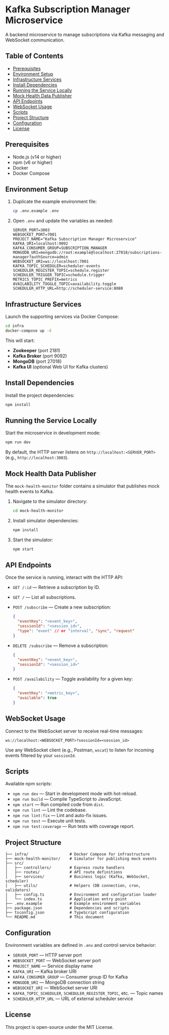 # Kafka Subscription Manager Microservice

A backend microservice to manage subscriptions via Kafka messaging and WebSocket communication.

## Table of Contents

* [Prerequisites](#prerequisites)
* [Environment Setup](#environment-setup)
* [Infrastructure Services](#infrastructure-services)
* [Install Dependencies](#install-dependencies)
* [Running the Service Locally](#running-the-service-locally)
* [Mock Health Data Publisher](#mock-health-data-publisher)
* [API Endpoints](#api-endpoints)
* [WebSocket Usage](#websocket-usage)
* [Scripts](#scripts)
* [Project Structure](#project-structure)
* [Configuration](#configuration)
* [License](#license)

## Prerequisites

* Node.js (v14 or higher)
* npm (v6 or higher)
* Docker
* Docker Compose

## Environment Setup

1. Duplicate the example environment file:

   ```bash
   cp .env.example .env
   ```
2. Open `.env` and update the variables as needed:

   ```dotenv
   SERVER_PORT=3003
   WEBSOCKET_PORT=7001
   PROJECT_NAME="Kafka Subscription Manager Microservice"
   KAFKA_URI=localhost:9092
   KAFKA_CONSUMER_GROUP=SUBSCRIPTION_MANAGER
   MONGODB_URI=mongodb://root:example@localhost:27018/subscriptions-manager?authSource=admin
   WEBSOCKET_URI=ws://localhost:7001
   KAFKA_TOPIC_SCHEDULER=scheduler-events
   SCHEDULER_REGISTER_TOPIC=schedule.register
   SCHEDULER_TRIGGER_TOPIC=schedule.trigger
   METRICS_TOPIC_PREFIX=metrics
   AVAILABILITY_TOGGLE_TOPIC=availability.toggle
   SCHEDULER_HTTP_URL=http://scheduler-service:8080
   ```

## Infrastructure Services

Launch the supporting services via Docker Compose:

```bash
cd infra
docker-compose up -d
```

This will start:

* **Zookeeper** (port 2181)
* **Kafka Broker** (port 9092)
* **MongoDB** (port 27018)
* **Kafka UI** (optional Web UI for Kafka clusters)

## Install Dependencies

Install the project dependencies:

```bash
npm install
```

## Running the Service Locally

Start the microservice in development mode:

```bash
npm run dev
```

By default, the HTTP server listens on `http://localhost:<SERVER_PORT>` (e.g., `http://localhost:3003`).

## Mock Health Data Publisher

The `mock-health-monitor` folder contains a simulator that publishes mock health events to Kafka.

1. Navigate to the simulator directory:

   ```bash
   cd mock-health-monitor
   ```
2. Install simulator dependencies:

   ```bash
   npm install
   ```
3. Start the simulator:

   ```bash
   npm start
   ```

## API Endpoints

Once the service is running, interact with the HTTP API:

* `GET /:id` — Retrieve a subscription by ID.
* `GET /` — List all subscriptions.
* `POST /subscribe` — Create a new subscription:

  ```json
  {
    "eventKey": "<event_key>",
    "sessionId": "<session_id>",
    "type": "event" // or "interval", "sync", "request"
  }
  ```
* `DELETE /subscribe` — Remove a subscription:

  ```json
  {
    "eventKey": "<event_key>",
    "sessionId": "<session_id>"
  }
  ```
* `POST /availability` — Toggle availability for a given key:

  ```json
  {
    "eventKey": "<metric_key>",
    "available": true
  }
  ```

## WebSocket Usage

Connect to the WebSocket server to receive real-time messages:

```
ws://localhost:<WEBSOCKET_PORT>?sessionId=<session_id>
```

Use any WebSocket client (e.g., Postman, `wscat`) to listen for incoming events filtered by your `sessionId`.

## Scripts

Available npm scripts:

* `npm run dev` — Start in development mode with hot-reload.
* `npm run build` — Compile TypeScript to JavaScript.
* `npm start` — Run compiled code from `dist`.
* `npm run lint` — Lint the codebase.
* `npm run lint:fix` — Lint and auto-fix issues.
* `npm run test` — Execute unit tests.
* `npm run test:coverage` — Run tests with coverage report.

## Project Structure

```
├── infra/                  # Docker Compose for infrastructure
├── mock-health-monitor/    # Simulator for publishing mock events
├── src/
│   ├── controllers/        # Express route handlers
│   ├── routes/             # API route definitions
│   ├── services/           # Business logic (Kafka, WebSocket, scheduler)
│   ├── utils/              # Helpers (DB connection, cron, validators)
│   ├── config.ts           # Environment and configuration loader
│   └── index.ts            # Application entry point
├── .env.example            # Example environment variables
├── package.json            # Dependencies and scripts
├── tsconfig.json           # TypeScript configuration
└── README.md               # This document
```

## Configuration

Environment variables are defined in `.env` and control service behavior:

* `SERVER_PORT` — HTTP server port
* `WEBSOCKET_PORT` — WebSocket server port
* `PROJECT_NAME` — Service display name
* `KAFKA_URI` — Kafka broker URI
* `KAFKA_CONSUMER_GROUP` — Consumer group ID for Kafka
* `MONGODB_URI` — MongoDB connection string
* `WEBSOCKET_URI` — WebSocket server URI
* `KAFKA_TOPIC_SCHEDULER`, `SCHEDULER_REGISTER_TOPIC`, etc. — Topic names
* `SCHEDULER_HTTP_URL` — URL of external scheduler service

## License

This project is open-source under the MIT License.
